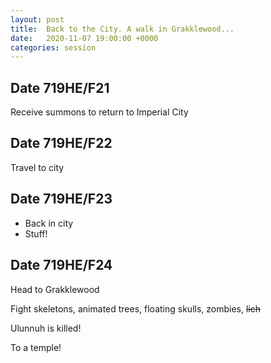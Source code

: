 ```yaml
---
layout: post
title:  Back to the City. A walk in Grakklewood...
date:   2020-11-07 19:00:00 +0000
categories: session
---
```


## Date 719HE/F21

Receive summons to return to Imperial City

## Date 719HE/F22

Travel to city

## Date 719HE/F23
- Back in city
- Stuff!

## Date 719HE/F24

Head to Grakklewood

Fight skeletons, animated trees, floating skulls, zombies, ~~lich~~

Ulunnuh is killed!

To a temple!
